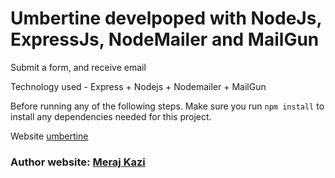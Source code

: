 # Umbertine develpoped with NodeJs, ExpressJs, NodeMailer and MailGun

Submit a form, and receive email 

Technology used - Express + Nodejs + Nodemailer + MailGun




Before running any of the following steps. Make sure you run `npm install` to install any dependencies needed for this project. 

Website [umbertine](http://umber.merajkazi.xyz)

### Author website: [Meraj Kazi](http://merajkazi.xyz)





